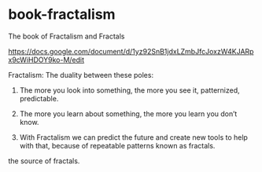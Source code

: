 # book-fractalism
The book of Fractalism and Fractals

https://docs.google.com/document/d/1yz92SnB1jdxLZmbJfcJoxzW4KJARpx9cWiHDOY9ko-M/edit

Fractalism: The duality between these poles:

1. The more you look into something, the more you see it, patternized, predictable.

2. The more you learn about something, the more you learn you don’t know.

3. With Fractalism we can predict the future and create new tools to help with that, because of repeatable patterns known as fractals.

the source of fractals.
